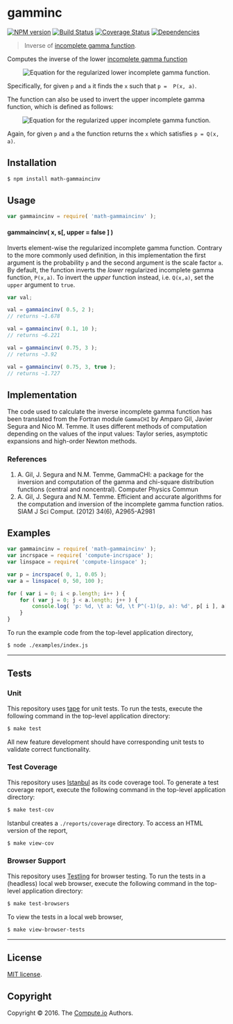 gamminc
===
[![NPM version][npm-image]][npm-url] [![Build Status][build-image]][build-url] [![Coverage Status][coverage-image]][coverage-url] [![Dependencies][dependencies-image]][dependencies-url]

> Inverse of [incomplete gamma function][incomplete-gamma-function].

Computes the inverse of the lower [incomplete gamma function][incomplete-gamma-function]

<div class="equation" align="center" data-raw-text="P( x, a ) = \frac{\gamma(a,x)}{\Gamma(a)} = \frac{1}{\Gamma(a)} \int_0^x t^{a-1} e^{-t} \; dt" data-equation="eq:lower_incomplete_gamma">
	<img src="" alt="Equation for the regularized lower incomplete gamma function.">
	<br>
</div>

Specifically, for given `p` and `a` it finds the `x` such that `p =  P(x, a)`.

The function can also be used to invert the upper incomplete gamma function, which is defined as follows:  

<div class="equation" align="center" data-raw-text="Q( x, a ) = \frac{\Gamma(a,x)}{\Gamma(a)} = \frac{1}{\Gamma(a)} \int_x^\infty t^{a-1} e^{-t} \; dt" data-equation="eq:upper_incomplete_gamma">
	<img src="" alt="Equation for the regularized upper incomplete gamma function.">
	<br>
</div>

Again, for given `p` and `a` the function returns the `x` which satisfies `p = Q(x, a)`.

## Installation

``` bash
$ npm install math-gammaincinv
```


## Usage

``` javascript
var gammaincinv = require( 'math-gammaincinv' );
```


#### gammaincinv( x, s[, upper = false ] )

Inverts element-wise the regularized incomplete gamma function. Contrary to the more commonly used definition, in this implementation the first argument is the probability `p` and the second argument is the scale factor `a`. By default, the function inverts the *lower* regularized incomplete gamma function, `P(x,a)`. To invert the *upper* function instead, i.e. `Q(x,a)`, set the `upper` argument to `true`.

``` javascript
var val;

val = gammaincinv( 0.5, 2 );
// returns ~1.678

val = gammaincinv( 0.1, 10 );
// returns ~6.221

val = gammaincinv( 0.75, 3 );
// returns ~3.92

val = gammaincinv( 0.75, 3, true );
// returns ~1.727
```

## Implementation

The code used to calculate the inverse incomplete gamma function has been translated from the Fortran module `GammaCHI` by Amparo Gil, Javier Segura and
Nico M. Temme. It uses different methods of computation depending on the values of the input values: Taylor series, asymptotic
expansions and high-order Newton methods.

### References

1. A. Gil, J. Segura and N.M. Temme, GammaCHI: a package for the inversion and computation of the gamma and chi-square distribution functions (central and noncentral). Computer Physics Commun
2. A. Gil, J. Segura and N.M. Temme. Efficient and accurate algorithms for the computation and inversion of the incomplete gamma function ratios. SIAM J Sci Comput. (2012) 34(6), A2965-A2981

## Examples

``` javascript
var gammaincinv = require( 'math-gammaincinv' );
var incrspace = require( 'compute-incrspace' );
var linspace = require( 'compute-linspace' );

var p = incrspace( 0, 1, 0.05 );
var a = linspace( 0, 50, 100 );

for ( var i = 0; i < p.length; i++ ) {
	for ( var j = 0; j < a.length; j++ ) {
		console.log( 'p: %d, \t a: %d, \t P^(-1)(p, a): %d', p[ i ], a[ j ], gammaincinv( p[ i ], a[ j ] ) );
	}
}

```

To run the example code from the top-level application directory,

``` bash
$ node ./examples/index.js
```


---
## Tests

### Unit

This repository uses [tape][tape] for unit tests. To run the tests, execute the following command in the top-level application directory:

``` bash
$ make test
```

All new feature development should have corresponding unit tests to validate correct functionality.


### Test Coverage

This repository uses [Istanbul][istanbul] as its code coverage tool. To generate a test coverage report, execute the following command in the top-level application directory:

``` bash
$ make test-cov
```

Istanbul creates a `./reports/coverage` directory. To access an HTML version of the report,

``` bash
$ make view-cov
```


### Browser Support

This repository uses [Testling][testling] for browser testing. To run the tests in a (headless) local web browser, execute the following command in the top-level application directory:

``` bash
$ make test-browsers
```

To view the tests in a local web browser,

``` bash
$ make view-browser-tests
```

<!-- [![browser support][browsers-image]][browsers-url] -->


---
## License

[MIT license](http://opensource.org/licenses/MIT).


## Copyright

Copyright &copy; 2016. The [Compute.io][compute-io] Authors.


[npm-image]: http://img.shields.io/npm/v/math-gammaincinv.svg
[npm-url]: https://npmjs.org/package/math-gammaincinv

[build-image]: http://img.shields.io/travis/math-io/gammaincinv/master.svg
[build-url]: https://travis-ci.org/math-io/gammaincinv

[coverage-image]: https://img.shields.io/codecov/c/github/math-io/gammaincinv/master.svg
[coverage-url]: https://codecov.io/github/math-io/gammaincinv?branch=master

[dependencies-image]: http://img.shields.io/david/math-io/gammaincinv.svg
[dependencies-url]: https://david-dm.org/math-io/gammaincinv

[dev-dependencies-image]: http://img.shields.io/david/dev/math-io/gammaincinv.svg
[dev-dependencies-url]: https://david-dm.org/dev/math-io/gammaincinv

[github-issues-image]: http://img.shields.io/github/issues/math-io/gammaincinv.svg
[github-issues-url]: https://github.com/math-io/gammaincinv/issues

[tape]: https://github.com/substack/tape
[istanbul]: https://github.com/gotwarlost/istanbul
[testling]: https://ci.testling.com

[compute-io]: https://github.com/compute-io/
[incomplete-gamma-function]: https://en.wikipedia.org/wiki/Incomplete_gamma_function
